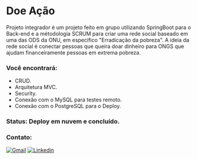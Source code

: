 # Doe Ação
Projeto integrador é um projeto feito em grupo utilizando SpringBoot para o Back-end e a métodologia SCRUM para criar uma rede social baseado em uma das ODS da ONU, em especifico "Erradicação da pobreza".
A ideia da rede social é conectar pessoas que queira doar dinheiro para ONGS que ajudam financeiramente pessoas em extrema pobreza.

### Você encontrará:
- CRUD.
- Arquitetura MVC.
- Security.
- Conexão com o MySQL para testes remoto.
- Conexão com o PostgreSQL para o Deploy.

### Status: Deploy em nuvem e concluído.

### Contato:
[![Gmail](https://img.shields.io/badge/Gmail-D14836?style=for-the-badge&logo=gmail&logoColor=white)](https://mail.google.com/mail/u/0/?tab=rm&ogbl#inbox)
[![Linkedin](https://img.shields.io/badge/LinkedIn-0077B5?style=for-the-badge&logo=linkedin&logoColor=white)](https://www.linkedin.com/in/nathan-ccoelho/)
